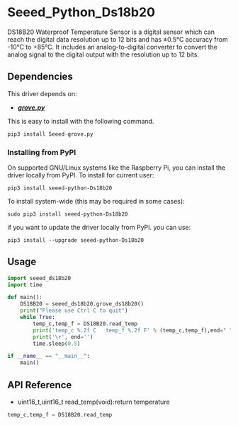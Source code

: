 # Seeed_Python_Ds18b20

DS18B20 Waterproof Temperature Sensor is a digital sensor which can reach the digital data resolution up to 12 bits and has ±0.5°C accuracy from -10°C to +85°C. It includes an analog-to-digital converter to convert the analog signal to the digital output with the resolution up to 
12 bits.

## Dependencies

This driver depends on:
- [***grove.py***](https://github.com/Seeed-Studio/grove.py)

This is easy to install with the following command.

```python
pip3 install Seeed-grove.py
```

### Installing from PyPI

On supported GNU/Linux systems like the Raspberry Pi, you can install the driver locally from PyPI. To install for current user:

```
pip3 install seeed-python-Ds18b20
```

To install system-wide (this may be required in some cases):

```
sudo pip3 install seeed-python-Ds18b20
```

if you want to update the driver locally from PyPI. you can use:

```
pip3 install --upgrade seeed-python-Ds18b20
```

## Usage

```python
import seeed_ds18b20
import time

def main():
    DS18B20 = seeed_ds18b20.grove_ds18b20()
    print("Please use Ctrl C to quit")
    while True:
        temp_c,temp_f = DS18B20.read_temp
        print('temp_c %.2f C   temp_f %.2f F' % (temp_c,temp_f),end=" ")
        print('\r', end='')
        time.sleep(0.5)

if __name__ == "__main__":
    main()   
```

## API Reference

- uint16_t,uint16_t read_temp(void):return temperature

```python
temp_c,temp_f = DS18B20.read_temp
```
